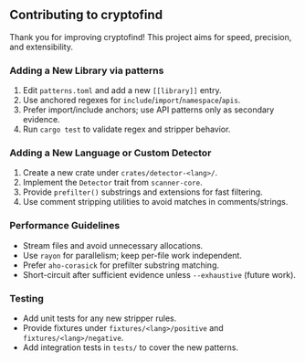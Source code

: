 ## Contributing to cryptofind

Thank you for improving cryptofind! This project aims for speed, precision, and extensibility.

### Adding a New Library via patterns

1. Edit `patterns.toml` and add a new `[[library]]` entry.
2. Use anchored regexes for `include`/`import`/`namespace`/`apis`.
3. Prefer import/include anchors; use API patterns only as secondary evidence.
4. Run `cargo test` to validate regex and stripper behavior.

### Adding a New Language or Custom Detector

1. Create a new crate under `crates/detector-<lang>/`.
2. Implement the `Detector` trait from `scanner-core`.
3. Provide `prefilter()` substrings and extensions for fast filtering.
4. Use comment stripping utilities to avoid matches in comments/strings.

### Performance Guidelines

- Stream files and avoid unnecessary allocations.
- Use `rayon` for parallelism; keep per-file work independent.
- Prefer `aho-corasick` for prefilter substring matching.
- Short-circuit after sufficient evidence unless `--exhaustive` (future work).

### Testing

- Add unit tests for any new stripper rules.
- Provide fixtures under `fixtures/<lang>/positive` and `fixtures/<lang>/negative`.
- Add integration tests in `tests/` to cover the new patterns.

